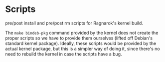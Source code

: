 # Scripts

pre/post install and pre/post rm scripts for Ragnarok's kernel build.

The `make bindeb-pkg` command provided by the kernel does not create
the proper scripts so we have to provide them ourselves (lifted off
Debian's standard kernel package). Ideally, these scripts would be
provided by the actual kernel package, but this is a simpler way of
doing it, since there's no need to rebuild the kernel in case the
scripts have a bug.
